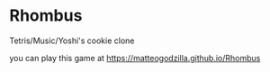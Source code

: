 # Rhombus
Tetris/Music/Yoshi's cookie clone

you can play this game at https://matteogodzilla.github.io/Rhombus
